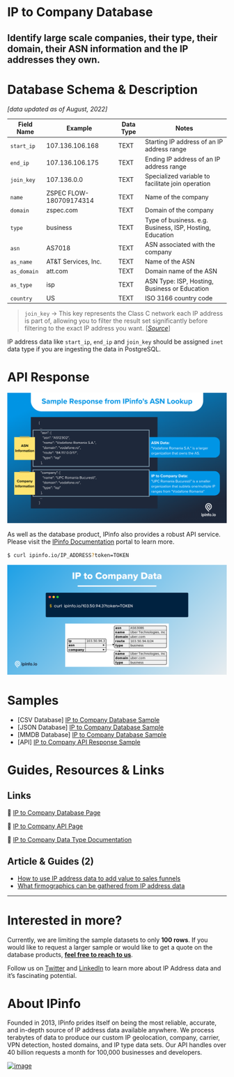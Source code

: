 # IP to Company Database

## Identify large scale companies, their type, their domain, their ASN information and the IP addresses they own.

# Database Schema & Description

*[data updated as of August, 2022]*

| Field Name | Example | Data Type | Notes |
| --- | --- | --- | --- |
| `start_ip` | 107.136.106.168 | TEXT | Starting IP address of an IP address range |
| `end_ip` | 107.136.106.175 | TEXT | Ending IP address of an IP address range |
| `join_key` | 107.136.0.0 | TEXT | Specialized variable to facilitate join operation |
| `name` | ZSPEC FLOW-180709174314 | TEXT | Name of the company |
| `domain` | zspec.com | TEXT | Domain of the company |
| `type` | business | TEXT | Type of business. e.g. Business, ISP, Hosting, Education |
| `asn` | AS7018 | TEXT | ASN associated with the company |
| `as_name` | AT&T Services, Inc. | TEXT | Name of the ASN |
| `as_domain` | att.com | TEXT | Domain name of the ASN |
| `as_type` | isp | TEXT | ASN Type: ISP, Hosting, Business or Education |
| `country` | US | TEXT | ISO 3166 country code |

> `join_key` → This key represents the Class C network each IP address is part of, allowing you to filter the result set significantly before filtering to the exact IP address you want. [[*Source*](https://ipinfo.io/blog/ingesting-ipinfo-geolocation-data-with-postgresql-13/)]
> 

IP address data like `start_ip`, `end_ip` and `join_key` should be assigned `inet` data type if you are ingesting the data in PostgreSQL.

# API Response

![IP to Company API Response](../assets/IP_to_Company_API_example.png)

As well as the database product, IPinfo also provides a robust API service. Please visit the [IPinfo Documentation](https://ipinfo.io/developers) portal to learn more.

```bash
$ curl ipinfo.io/IP_ADDRESS?token=TOKEN
```

![IP to Company (1).png](../assets/IP_to_Company.png)

# Samples

- [CSV Database] [IP to Company Database Sample](/IP%20to%20Company/ip_company_sample.csv)
- [JSON Database] [IP to Company Database Sample](/IP%20to%20Company/ip_company_sample.json)
- [MMDB Database] [IP to Company Database Sample](/IP%20to%20Company/ip_company_sample.mmdb)
- [API] [IP to Company API Response Sample](/IP%20to%20Company/ip_company_api_sample.json)

# Guides, Resources & Links

## Links

🔗 [IP to Company Database Page](https://ipinfo.io/products/ip-company-database)

🔗 [IP to Company API Page](https://ipinfo.io/products/ip-company-api)

🔗 [IP to Company Data Type Documentation](https://ipinfo.io/developers/data-types#company-data)

## Article & Guides (2)

- [How to use IP address data to add value to sales funnels](https://ipinfo.io/blog/how-to-use-ip-address-data-to-add-value-to-sales-funnels/)
- [What firmographics can be gathered from IP address data](https://ipinfo.io/blog/company-data-from-ip-address/)

---

# Interested in more?

Currently, we are limiting the sample datasets to only **100 rows**. If you would like to request a larger sample or would like to get a quote on the database products, **[feel free to reach to us](https://ipinfo.io/products/ip-database-download#request_form)**.

Follow us on [Twitter](https://twitter.com/ipinfo) and [LinkedIn](https://www.linkedin.com/company/ipinfo/) to learn more about IP Address data and it’s fascinating potential.

# About IPinfo

Founded in 2013, IPinfo prides itself on being the most reliable, accurate, and in-depth source of IP address data available anywhere. We process terabytes of data to produce our custom IP geolocation, company, carrier, VPN detection, hosted domains, and IP type data sets. Our API handles over 40 billion requests a month for 100,000 businesses and developers.

[![image](https://avatars3.githubusercontent.com/u/15721521?s=128&u=7bb7dde5c4991335fb234e68a30971944abc6bf3&v=4)](https://ipinfo.io/)